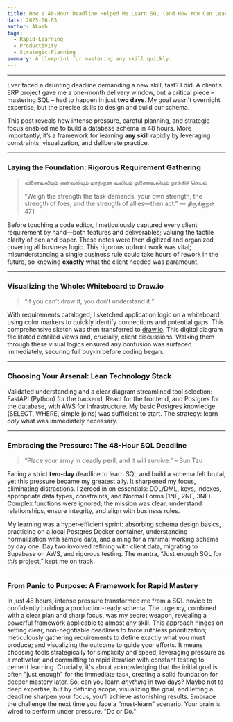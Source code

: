 ```yaml
---
title: How a 48-Hour Deadline Helped Me Learn SQL (and How You Can Learn Anything Fast)
date: 2025-06-03
author: Akash
tags:
  - Rapid-Learning
  - Productivity
  - Strategic-Planning
summary: A blueprint for mastering any skill quickly.
---
```


---

Ever faced a daunting deadline demanding a new skill, fast? I did. A client’s ERP project gave me a one-month delivery window, but a critical piece – mastering SQL – had to happen in just **two days**. My goal wasn't overnight expertise, but the precise skills to design and build our schema.

This post reveals how intense pressure, careful planning, and strategic focus enabled me to build a database schema in 48 hours. More importantly, it’s a framework for learning **any skill** rapidly by leveraging constraints, visualization, and deliberate practice.

---

### Laying the Foundation: Rigorous Requirement Gathering

> வினைவலியும் தன்வலியும் மாற்றான் வலியும் துணைவலியும் தூக்கிச் செயல்
> 
> “Weigh the strength the task demands, your own strength, the strength of foes, and the strength of allies—then act.” — திருக்குறள் 471

Before touching a code editor, I meticulously captured every client requirement by hand—both features and deliverables; valuing the tactile clarity of pen and paper. These notes were then digitized and organized, covering all business logic. This rigorous upfront work was vital; misunderstanding a single business rule could take hours of rework in the future, so knowing **exactly** what the client needed was paramount.

---

### Visualizing the Whole: Whiteboard to Draw.io

> “If you can’t draw it, you don’t understand it.”

With requirements cataloged, I sketched application logic on a whiteboard using color markers to quickly identify connections and potential gaps. This comprehensive sketch was then transferred to [draw.io](https://www.draw.io/). This digital diagram facilitated detailed views and, crucially, client discussions. Walking them through these visual logics ensured any confusion was surfaced immediately, securing full buy-in before coding began.

---

### Choosing Your Arsenal: Lean Technology Stack

Validated understanding and a clear diagram streamlined tool selection: FastAPI (Python) for the backend, React for the frontend, and Postgres for the database, with AWS for infrastructure. My basic Postgres knowledge (SELECT, WHERE, simple joins) was sufficient to start. The strategy: learn _only_ what was immediately necessary.

---

### Embracing the Pressure: The 48-Hour SQL Deadline

> “Place your army in deadly peril, and it will survive.” – Sun Tzu

Facing a strict **two-day** deadline to learn SQL and build a schema felt brutal, yet this pressure became my greatest ally. It sharpened my focus, eliminating distractions. I zeroed in on essentials: DDL/DML, keys, indexes, appropriate data types, constraints, and Normal Forms (1NF, 2NF, 3NF). Complex functions were ignored; the mission was clear: understand relationships, ensure integrity, and align with business rules.

My learning was a hyper-efficient sprint: absorbing schema design basics, practicing on a local Postgres Docker container, understanding normalization with sample data, and aiming for a minimal working schema by day one. Day two involved refining with client data, migrating to Supabase on AWS, and rigorous testing. The mantra, “Just enough SQL for _this_ project,” kept me on track.

---

### From Panic to Purpose: A Framework for Rapid Mastery

In just 48 hours, intense pressure transformed me from a SQL novice to confidently building a production-ready schema. The urgency, combined with a clear plan and sharp focus, was my secret weapon, revealing a powerful framework applicable to almost any skill. This approach hinges on setting clear, non-negotiable deadlines to force ruthless prioritization; meticulously gathering requirements to define exactly what you must produce; and visualizing the outcome to guide your efforts. It means choosing tools strategically for simplicity and speed, leveraging pressure as a motivator, and committing to rapid iteration with constant testing to cement learning. Crucially, it's about acknowledging that the initial goal is often "just enough" for the immediate task, creating a solid foundation for deeper mastery later. So, can you learn _anything_ in two days? Maybe not to deep expertise, but by defining scope, visualizing the goal, and letting a deadline sharpen your focus, you’ll achieve astonishing results. Embrace the challenge the next time you face a “must-learn” scenario. Your brain is wired to perform under pressure. "Do or Do."